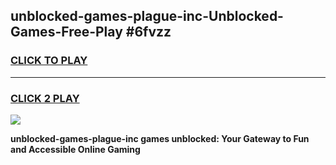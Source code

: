 
## unblocked-games-plague-inc-Unblocked-Games-Free-Play #6fvzz
<h3>
<a href="https://us.freeplayer.one?title=unblocked-games-plague-inc&ref=9M">CLICK TO PLAY</a></h3>
<hr>

<h3>
<a href="https://us.freeplayer.one?title=unblocked-games-plague-inc&ref=9M">CLICK 2 PLAY</a>
  
</h3>

<a href="https://us.freeplayer.one?title=unblocked-games-plague-inc&ref=9M"><img src="https://clearcache.store/games.png"></a>


**unblocked-games-plague-inc games unblocked: Your Gateway to Fun and Accessible Online Gaming**
